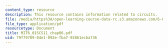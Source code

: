 ```yaml
---
content_type: resource
description: This resource contains information related to circuits.
file: /media/https%3A/open-learning-course-data-rc.s3.amazonaws.com/6-01sc-introduction-to-electrical-engineering-and-computer-science-i-spring-2011/79f7978904e1092efba792861ecba736_MIT6_01SCS11_chap06.pdf
file_type: application/pdf
resourcetype: Document
title: MIT6_01SCS11_chap06.pdf
uid: 79f79789-04e1-092e-fba7-92861ecba736
---
```

